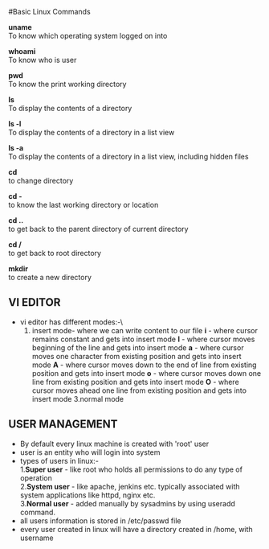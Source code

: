 #Basic Linux Commands

**uname**\
To know which operating system logged on into

**whoami**\
To know who is user

**pwd**\
To know the print working directory

**ls**\
To display the contents of a directory

**ls -l**\
To display the contents of a directory in a list view

**ls -a**\
To display the contents of a directory in a list view, including hidden files

**cd**\
to change directory

**cd -**\
to know the last working directory or location

**cd ..**\
to get back to the parent directory of current directory

**cd /**\
to get back to root directory

**mkdir**\
to create a new directory

**VI EDITOR**
------------
* vi editor has different modes:-\
  1. insert mode- where we can write content to our file
      **i** - where cursor remains constant and gets into insert mode
      **I** - where cursor moves beginning of the line and gets into insert mode
      **a** - where cursor moves one character from existing position and gets into insert mode
      **A** - where cursor moves down to the end of line from existing position and gets into insert mode
      **o** - where cursor moves down one line from existing position and gets into insert mode
      **O** - where cursor moves ahead one line from existing position and gets into insert mode
  3.normal mode 

**USER MANAGEMENT**
------------------
* By default every linux machine is created with 'root' user
* user is an entity who will login into system
* types of users in linux:- \
  1.**Super user** - like root who holds all permissions to do any type of operation\
  2.**System user** - like apache, jenkins etc. typically associated with system applications like httpd, nginx etc.\
  3.**Normal user** - added manually by sysadmins by using useradd command.
* all users information is stored in /etc/passwd file
* every user created in linux will have a directory created in /home, with username





